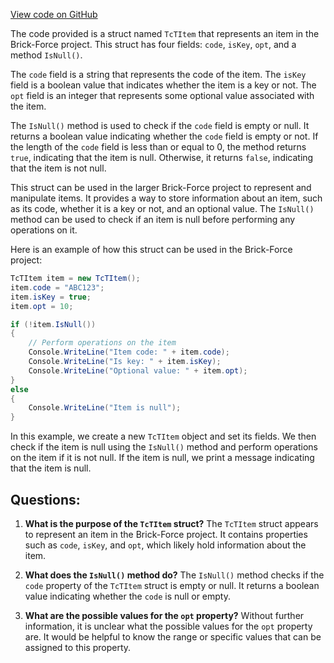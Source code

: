 [View code on GitHub](https://github.com/TieHaxJan/Brick-Force/Assembly-CSharp\TcTItem.cs)

The code provided is a struct named `TcTItem` that represents an item in the Brick-Force project. This struct has four fields: `code`, `isKey`, `opt`, and a method `IsNull()`. 

The `code` field is a string that represents the code of the item. The `isKey` field is a boolean value that indicates whether the item is a key or not. The `opt` field is an integer that represents some optional value associated with the item. 

The `IsNull()` method is used to check if the `code` field is empty or null. It returns a boolean value indicating whether the `code` field is empty or not. If the length of the `code` field is less than or equal to 0, the method returns `true`, indicating that the item is null. Otherwise, it returns `false`, indicating that the item is not null.

This struct can be used in the larger Brick-Force project to represent and manipulate items. It provides a way to store information about an item, such as its code, whether it is a key or not, and an optional value. The `IsNull()` method can be used to check if an item is null before performing any operations on it.

Here is an example of how this struct can be used in the Brick-Force project:

```csharp
TcTItem item = new TcTItem();
item.code = "ABC123";
item.isKey = true;
item.opt = 10;

if (!item.IsNull())
{
    // Perform operations on the item
    Console.WriteLine("Item code: " + item.code);
    Console.WriteLine("Is key: " + item.isKey);
    Console.WriteLine("Optional value: " + item.opt);
}
else
{
    Console.WriteLine("Item is null");
}
```

In this example, we create a new `TcTItem` object and set its fields. We then check if the item is null using the `IsNull()` method and perform operations on the item if it is not null. If the item is null, we print a message indicating that the item is null.
## Questions: 
 1. **What is the purpose of the `TcTItem` struct?**
The `TcTItem` struct appears to represent an item in the Brick-Force project. It contains properties such as `code`, `isKey`, and `opt`, which likely hold information about the item.

2. **What does the `IsNull()` method do?**
The `IsNull()` method checks if the `code` property of the `TcTItem` struct is empty or null. It returns a boolean value indicating whether the `code` is null or empty.

3. **What are the possible values for the `opt` property?**
Without further information, it is unclear what the possible values for the `opt` property are. It would be helpful to know the range or specific values that can be assigned to this property.